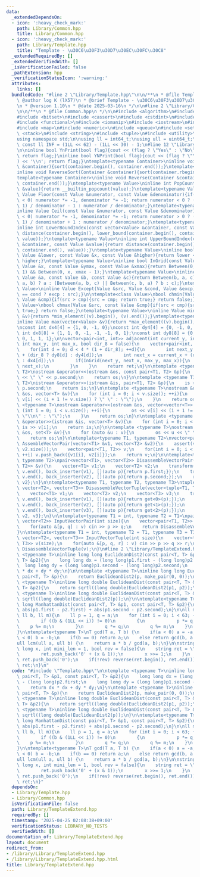 ```yaml
---
data:
  _extendedDependsOn:
  - icon: ':heavy_check_mark:'
    path: Library/Common.hpp
    title: Library/Common.hpp
  - icon: ':heavy_check_mark:'
    path: Library/Template.hpp
    title: "Template - \u30C6\u30F3\u30D7\u30EC\u30FC\u30C8"
  _extendedRequiredBy: []
  _extendedVerifiedWith: []
  _isVerificationFailed: false
  _pathExtension: hpp
  _verificationStatusIcon: ':warning:'
  attributes:
    links: []
  bundledCode: "#line 2 \"Library/Template.hpp\"\n\n/**\n * @file Template.hpp\n *\
    \ @author log K (lX57)\n * @brief Template - \u30C6\u30F3\u30D7\u30EC\u30FC\u30C8\
    \n * @version 1.10\n * @date 2025-03-16\n */\n\n#line 2 \"Library/Common.hpp\"\
    \n\n/**\n * @file Common.hpp\n */\n\n#include <algorithm>\n#include <array>\n\
    #include <bitset>\n#include <cassert>\n#include <cstdint>\n#include <deque>\n\
    #include <functional>\n#include <iomanip>\n#include <iostream>\n#include <limits>\n\
    #include <map>\n#include <numeric>\n#include <queue>\n#include <set>\n#include\
    \ <stack>\n#include <string>\n#include <tuple>\n#include <utility>\n#include <vector>\n\
    using namespace std;\n\nusing ll = int64_t;\nusing ull = uint64_t;\n\nconstexpr\
    \ const ll INF = (1LL << 62) - (1LL << 30) - 1;\n#line 12 \"Library/Template.hpp\"\
    \n\ninline bool YnPrint(bool flag){cout << (flag ? \"Yes\" : \"No\") << '\\n';\
    \ return flag;}\ninline bool YNPrint(bool flag){cout << (flag ? \"YES\" : \"NO\"\
    ) << '\\n'; return flag;}\ntemplate<typename Container>\ninline void Sort(Container\
    \ &container){sort(container.begin(), container.end());}\ntemplate<typename Container>\n\
    inline void ReverseSort(Container &container){sort(container.rbegin(), container.rend());}\n\
    template<typename Container>\ninline void Reverse(Container &container){reverse(container.begin(),\
    \ container.end());}\ntemplate<typename Value>\ninline int PopCount(const Value\
    \ &value){return __builtin_popcount(value);}\ntemplate<typename Value>\ninline\
    \ Value Floor(const Value &numerator, const Value &denominator){if(denominator\
    \ < 0) numerator *= -1, denominator *= -1; return numerator < 0 ? (numerator +\
    \ 1) / denominator - 1 : numerator / denominator;}\ntemplate<typename Value>\n\
    inline Value Ceil(const Value &numerator, const Value &denominator){if(denominator\
    \ < 0) numerator *= -1, denominator *= -1; return numerator > 0 ? (numerator -\
    \ 1) / denominator + 1 : numerator / denominator;}\ntemplate<typename Value>\n\
    inline int LowerBoundIndex(const vector<Value> &container, const Value &value){return\
    \ distance(container.begin(), lower_bound(container.begin(), container.end(),\
    \ value));}\ntemplate<typename Value>\ninline int UpperBoundIndex(const vector<Value>\
    \ &container, const Value &value){return distance(container.begin(), upper_bound(container.begin(),\
    \ container.end(), value));}\ntemplate<typename Value>\ninline bool Between(const\
    \ Value &lower, const Value &x, const Value &higher){return lower <= x && x <=\
    \ higher;}\ntemplate<typename Value>\ninline bool InGrid(const Value &y, const\
    \ Value &x, const Value &ymax, const Value &xmax){return Between(0, y, ymax -\
    \ 1) && Between(0, x, xmax - 1);}\ntemplate<typename Value>\ninline Value Median(const\
    \ Value &a, const Value &b, const Value &c){return Between(b, a, c) || Between(c,\
    \ a, b) ? a : (Between(a, b, c) || Between(c, b, a) ? b : c);}\ntemplate<typename\
    \ Value>\ninline Value Except(Value &src, Value &cond, Value &excp){return (src\
    \ == cond ? excp : src);}\n\ntemplate<class Value>\nbool chmin(Value &src, const\
    \ Value &cmp){if(src > cmp){src = cmp; return true;} return false;}\ntemplate<class\
    \ Value>\nbool chmax(Value &src, const Value &cmp){if(src < cmp){src = cmp; return\
    \ true;} return false;}\ntemplate<typename Value>\ninline Value min(vector<Value>\
    \ &v){return *min_element((v).begin(), (v).end());}\ntemplate<typename Value>\n\
    inline Value max(vector<Value> &v){return *max_element((v).begin(), (v).end());}\n\
    \nconst int dx4[4] = {1, 0, -1, 0};\nconst int dy4[4] = {0, -1, 0, 1};\nconst\
    \ int dx8[8] = {1, 1, 0, -1, -1, -1, 0, 1};\nconst int dy8[8] = {0, -1, -1, -1,\
    \ 0, 1, 1, 1};\n\nvector<pair<int, int>> adjacent(int current_y, int current_x,\
    \ int max_y, int max_x, bool dir_8 = false){\n    vector<pair<int, int>> ret;\n\
    \    for(int d = 0; d < 4 * (1 + dir_8); ++d){\n        int next_y = current_y\
    \ + (dir_8 ? dy8[d] : dy4[d]);\n        int next_x = current_x + (dir_8 ? dx8[d]\
    \ : dx4[d]);\n        if(InGrid(next_y, next_x, max_y, max_x)){\n            ret.emplace_back(next_y,\
    \ next_x);\n        }\n    }\n    return ret;\n}\n\ntemplate <typename T1, typename\
    \ T2>\nostream &operator<<(ostream &os, const pair<T1, T2> &p){\n    os << p.first\
    \ << \" \" << p.second;\n    return os;\n}\n\ntemplate <typename T1, typename\
    \ T2>\nistream &operator>>(istream &is, pair<T1, T2> &p){\n    is >> p.first >>\
    \ p.second;\n    return is;\n}\n\ntemplate <typename T>\nostream &operator<<(ostream\
    \ &os, vector<T> &v){\n    for (int i = 0; i < v.size(); ++i){\n        os <<\
    \ v[i] << (i + 1 != v.size() ? \" \" : \"\");\n    }\n    return os;\n}\n\ntemplate\
    \ <typename T>\nostream &operator<<(ostream &os, vector<vector<T>> &v){\n    for\
    \ (int i = 0; i < v.size(); ++i){\n        os << v[i] << (i + 1 != v.size() ?\
    \ \"\\n\" : \"\");\n    }\n    return os;\n}\n\ntemplate <typename T>\nistream\
    \ &operator>>(istream &is, vector<T> &v){\n    for (int i = 0; i < v.size(); ++i)\
    \ is >> v[i];\n    return is;\n}\n\ntemplate <typename T>\nostream &operator<<(ostream\
    \ &os, set<T> &v){\n    for (auto &u : v){\n        os << u << \" \";\n    }\n\
    \    return os;\n}\n\ntemplate<typename T1, typename T2>\nvector<pair<T1, T2>>\
    \ AssembleVectorPair(vector<T1> &v1, vector<T2> &v2){\n    assert(v1.size() ==\
    \ v2.size());\n    vector<pair<T1, T2>> v;\n    for(int i = 0; i < v1.size();\
    \ ++i) v.push_back({v1[i], v2[i]});\n    return v;\n}\n\ntemplate<typename T1,\
    \ typename T2>\npair<vector<T1>, vector<T2>> DisassembleVectorPair(vector<pair<T1,\
    \ T2>> &v){\n    vector<T1> v1;\n    vector<T2> v2;\n    transform(v.begin(),\
    \ v.end(), back_inserter(v1), [](auto p){return p.first;});\n    transform(v.begin(),\
    \ v.end(), back_inserter(v2), [](auto p){return p.second;});\n    return {v1,\
    \ v2};\n}\n\ntemplate<typename T1, typename T2, typename T3>\ntuple<vector<T1>,\
    \ vector<T2>, vector<T3>> DisassembleVectorTuple(vector<tuple<T1, T2, T3>> &v){\n\
    \    vector<T1> v1;\n    vector<T2> v2;\n    vector<T3> v3;\n    transform(v.begin(),\
    \ v.end(), back_inserter(v1), [](auto p){return get<0>(p);});\n    transform(v.begin(),\
    \ v.end(), back_inserter(v2), [](auto p){return get<1>(p);});\n    transform(v.begin(),\
    \ v.end(), back_inserter(v3), [](auto p){return get<2>(p);});\n    return {v1,\
    \ v2, v3};\n}\n\ntemplate<typename T1 = int, typename T2 = T1>\npair<vector<T1>,\
    \ vector<T2>> InputVectorPair(int size){\n    vector<pair<T1, T2>> v(size);\n\
    \    for(auto &[p, q] : v) cin >> p >> q;\n    return DisassembleVectorPair(v);\n\
    }\n\ntemplate<typename T1 = int, typename T2 = T1, typename T3 = T1>\ntuple<vector<T1>,\
    \ vector<T2>, vector<T3>> InputVectorTuple(int size){\n    vector<tuple<T1, T2,\
    \ T3>> v(size);\n    for(auto &[p, q, r] : v) cin >> p >> q >> r;\n    return\
    \ DisassembleVectorTuple(v);\n}\n#line 2 \"Library/TemplateExtend.hpp\"\n\ntemplate\
    \ <typename T>\ninline long long EuclideanDist2(const pair<T, T> &p1, const pair<T,\
    \ T> &p2){\n    long long dx = (long long)p1.first - (long long)p2.first;\n  \
    \  long long dy = (long long)p1.second - (long long)p2.second;\n    return dx\
    \ * dx + dy * dy;\n}\n\ntemplate <typename T>\ninline long long EuclideanDist2(const\
    \ pair<T, T> &p){\n    return EuclideanDist2(p, make_pair(0, 0));\n}\n\ntemplate\
    \ <typename T>\ninline long double EuclideanDist(const pair<T, T> &p1, const pair<T,\
    \ T> &p2){\n    return sqrtl((long double)EuclideanDist2(p1, p2));\n}\n\ntemplate\
    \ <typename T>\ninline long double EuclideanDist(const pair<T, T> &p){\n    return\
    \ sqrtl((long double)EuclideanDist2(p));\n}\n\ntemplate<typename T>\ninline long\
    \ long ManhattanDist(const pair<T, T> &p1, const pair<T, T> &p2){\n    return\
    \ abs(p1.first - p2.first) + abs(p1.second - p2.second);\n}\n\nll modpow(ll a,\
    \ ll b, ll m){\n    ll p = 1, q = a;\n    for (int i = 0; i < 63; ++i)\n    {\n\
    \        if ((b & (1LL << i)) != 0)\n        {\n            p *= q;\n        \
    \    p %= m;\n        }\n        q *= q;\n        q %= m;\n    }\n    return p;\n\
    }\n\ntemplate<typename T>\nT gcd(T a, T b) {\n    if(a < 0) a = -a;\n    if(b\
    \ < 0) b = -b;\n    if(b == 0) return a;\n    else return gcd(b, a % b);\n}\n\n\
    ull lcm(ull a, ull b) {\n    return a * b / gcd(a, b);\n}\n\nstring bitseq(long\
    \ long x, int mini_len = 1, bool rev = false){\n    string ret = \"\";\n    while(x){\n\
    \        ret.push_back('0' + (x & 1));\n        x >>= 1;\n    }\n    while(ret.size()<mini_len)\
    \ ret.push_back('0');\n    if(!rev) reverse(ret.begin(), ret.end());\n    return\
    \ ret;\n}\n"
  code: "#include \"Template.hpp\"\n\ntemplate <typename T>\ninline long long EuclideanDist2(const\
    \ pair<T, T> &p1, const pair<T, T> &p2){\n    long long dx = (long long)p1.first\
    \ - (long long)p2.first;\n    long long dy = (long long)p1.second - (long long)p2.second;\n\
    \    return dx * dx + dy * dy;\n}\n\ntemplate <typename T>\ninline long long EuclideanDist2(const\
    \ pair<T, T> &p){\n    return EuclideanDist2(p, make_pair(0, 0));\n}\n\ntemplate\
    \ <typename T>\ninline long double EuclideanDist(const pair<T, T> &p1, const pair<T,\
    \ T> &p2){\n    return sqrtl((long double)EuclideanDist2(p1, p2));\n}\n\ntemplate\
    \ <typename T>\ninline long double EuclideanDist(const pair<T, T> &p){\n    return\
    \ sqrtl((long double)EuclideanDist2(p));\n}\n\ntemplate<typename T>\ninline long\
    \ long ManhattanDist(const pair<T, T> &p1, const pair<T, T> &p2){\n    return\
    \ abs(p1.first - p2.first) + abs(p1.second - p2.second);\n}\n\nll modpow(ll a,\
    \ ll b, ll m){\n    ll p = 1, q = a;\n    for (int i = 0; i < 63; ++i)\n    {\n\
    \        if ((b & (1LL << i)) != 0)\n        {\n            p *= q;\n        \
    \    p %= m;\n        }\n        q *= q;\n        q %= m;\n    }\n    return p;\n\
    }\n\ntemplate<typename T>\nT gcd(T a, T b) {\n    if(a < 0) a = -a;\n    if(b\
    \ < 0) b = -b;\n    if(b == 0) return a;\n    else return gcd(b, a % b);\n}\n\n\
    ull lcm(ull a, ull b) {\n    return a * b / gcd(a, b);\n}\n\nstring bitseq(long\
    \ long x, int mini_len = 1, bool rev = false){\n    string ret = \"\";\n    while(x){\n\
    \        ret.push_back('0' + (x & 1));\n        x >>= 1;\n    }\n    while(ret.size()<mini_len)\
    \ ret.push_back('0');\n    if(!rev) reverse(ret.begin(), ret.end());\n    return\
    \ ret;\n}"
  dependsOn:
  - Library/Template.hpp
  - Library/Common.hpp
  isVerificationFile: false
  path: Library/TemplateExtend.hpp
  requiredBy: []
  timestamp: '2025-04-25 02:08:38+09:00'
  verificationStatus: LIBRARY_NO_TESTS
  verifiedWith: []
documentation_of: Library/TemplateExtend.hpp
layout: document
redirect_from:
- /library/Library/TemplateExtend.hpp
- /library/Library/TemplateExtend.hpp.html
title: Library/TemplateExtend.hpp
---
```

